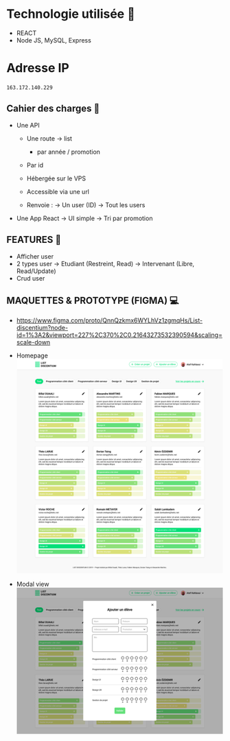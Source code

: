 
# Technologie utilisée :mushroom:


   * REACT
   * Node JS, MySQL, Express

# Adresse IP

   `163.172.140.229`


## Cahier des charges :scroll:

- Une API
    - Une route -> list
        - par année / promotion

    - Par id
    - Hébergée sur le VPS
    - Accessible via une url
    - Renvoie :
           -> Un user (ID)
           -> Tout les users

- Une App React
    -> UI simple
    -> Tri par promotion

## FEATURES :sunflower:

- Afficher user
- 2 types user
 -> Etudiant (Restreint, Read)
 -> Intervenant (Libre, Read/Update)
- Crud user

## MAQUETTES & PROTOTYPE (FIGMA) :computer:

- https://www.figma.com/proto/QnnQzkmx6WYLhVz1zgmqHs/List-discentium?node-id=1%3A2&viewport=227%2C370%2C0.21643273532390594&scaling=scale-down


- Homepage
![](/public/img/homepage.png)

- Modal view
![](/public/img/add-student.png)
